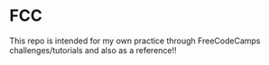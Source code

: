 # FCC
This repo is intended for my own practice through FreeCodeCamps challenges/tutorials and also as a reference!!
